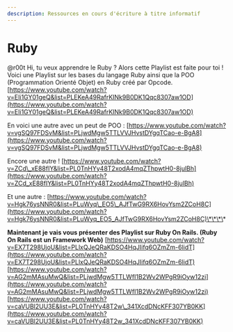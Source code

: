 ```yaml
---
description: Ressources en cours d'écriture à titre informatif
---
```


# Ruby

@r00t Hi, tu veux apprendre le Ruby ? Alors cette Playlist est faite pour toi ! Voici une Playlist sur les bases du langage Ruby ainsi que la POO \(Programmation Orienté Objet\) en Ruby créé par Opcode. [https://www.youtube.com/watch?v=EIi1GY01geQ&list=PLEKeA49RafrKINk9B0DK1Qqc8307aw1OD](https://www.youtube.com/watch?v=EIi1GY01geQ&list=PLEKeA49RafrKINk9B0DK1Qqc8307aw1OD)

En voici une autre avec un peut de POO : [https://www.youtube.com/watch?v=vgSQ97FDSvM&list=PLjwdMgw5TTLVVJHvstDYgqTCao-e-BgA8](https://www.youtube.com/watch?v=vgSQ97FDSvM&list=PLjwdMgw5TTLVVJHvstDYgqTCao-e-BgA8)

Encore une autre ! [https://www.youtube.com/watch?v=ZCd\_xE88fIY&list=PL0TnHYy48T2xodA4mqZThpwtH0-8julBh](https://www.youtube.com/watch?v=ZCd_xE88fIY&list=PL0TnHYy48T2xodA4mqZThpwtH0-8julBh)

Et une autre : [https://www.youtube.com/watch?v=Hgk76ysNNR0&list=PLuWyq\_EO5\_AJfTwG9RX6HovYsm2ZCoH8C](https://www.youtube.com/watch?v=Hgk76ysNNR0&list=PLuWyq_EO5_AJfTwG9RX6HovYsm2ZCoH8C)\*\*\*\*

**Maintenant je vais vous présenter des Playlist sur Ruby On Rails. \(Ruby On Rails est un Framework Web\)** [https://www.youtube.com/watch?v=EX7T298UjoU&list=PLlxQJeQRaKDSO4HqJIifq6OZmZm-6lidT](https://www.youtube.com/watch?v=EX7T298UjoU&list=PLlxQJeQRaKDSO4HqJIifq6OZmZm-6lidT) [https://www.youtube.com/watch?v=AG2mMAsuMwQ&list=PLjwdMgw5TTLWfI1B2Wv2WPgR9iOyw12zi](https://www.youtube.com/watch?v=AG2mMAsuMwQ&list=PLjwdMgw5TTLWfI1B2Wv2WPgR9iOyw12zi) [https://www.youtube.com/watch?v=caVUBl2UU3E&list=PL0TnHYy48T2w\_341XcdDNcKFF307YB0KK](https://www.youtube.com/watch?v=caVUBl2UU3E&list=PL0TnHYy48T2w_341XcdDNcKFF307YB0KK)

